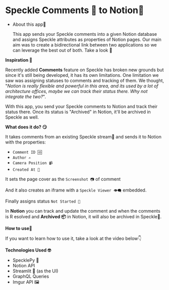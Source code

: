 # **Speckle Comments 💬 to Notion📄**

- About this app🔽
    
    This app sends your Speckle comments into a given Notion database and assigns Speckle attributes as properties of Notion pages. Our main aim was to create a bidirectional link between two applications so we can leverage the best out of both. Take a look 👀
    

****Inspiration 🌹****

Recently added **Comments** feature on Speckle has broken new grounds but since it's still being developed, it has its own limitations. One limitation we saw was assigning statuses to comments and tracking of them. We thought, "*Notion is really flexible and powerful in this area, and its used by a lot of architecture offices, maybe we can track their status there. Why not integrate the two?*".

With this app, you send your Speckle comments to Notion and track their status there. Once its status is "Archived" in Notion, it'll be archived in Speckle as well.

****What does it do? 😏****

It takes comments from an existing Speckle stream🌊 and sends it to Notion with the properties:

- `Comment ID 🆔`
- `Author ✍`
- `Camera Position 📹`
- `Created At 📅`

It sets the page cover as the `Screenshot 📷` of comment

And it also creates an iframe with a `Speckle Viewer 👁‍🗨` embedded.

Finally assigns status `Not Started 🔴`

In **Notion** you can track and update the comment and when the comments is R esolved and **Archived 📦** in Notion, it will also be archived in Speckle🔹.

****How to use🤔****

If you want to learn how to use it, take a look at the video below👇

****Technologies Used 🤓****

- SpecklePy 🐍
- Notion API
- Streamlit 👑 (as the UI)
- GraphQL Queries
- Imgur API 🖼
